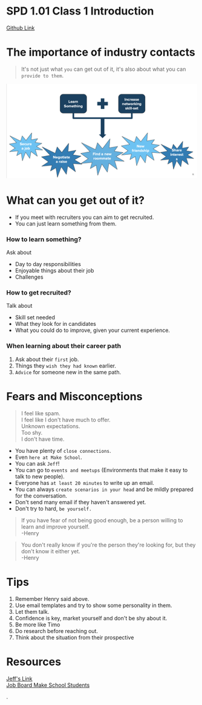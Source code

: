 # SPD 1.01 Class 1 Introduction
[Github Link](https://docs.google.com/presentation/d/1DtgX3AjIbCiD1lsjMncHWv-9dI63oVCXJyNNYh1lOIA/edit#slide=id.g4cf79cf4e3_0_202)

# The importance of industry contacts
> It's not just what `you` can get out of it, it's also about what you can `provide to them`.

![benefits](img/benefits.png)

# What can you get out of it?
* If you meet with recruiters you can aim to get recruited.
* You can just learn something from them.

### How to learn something?
Ask about
* Day to day responsibilities
* Enjoyable things about their job
* Challenges

### How to get recruited?
Talk about
* Skill set needed
* What they look for in candidates
* What you could do to improve, given your current experience.

### When learning about their career path
1. Ask about their `first` job.
2. Things they `wish they had known` earlier.
3. `Advice` for someone new in the same path.

# Fears and Misconceptions
> I feel like spam.<br>
> I feel like I don't have much to offer.<br>
> Unknown expectations. <br>
> Too shy.<br>
> I don't have time.

* You have plenty of `close connections`.
* Even `here at Make School`.
* You can ask `Jeff`!
* You can go to `events and meetups` (Environments that make it easy to talk to new people).
* Everyone has `at least 20 minutes` to write up an email.
* You can always `create scenarios in your head` and be mildly prepared for the conversation.
* Don't send many email if they haven't answered yet.
* Don't try to hard, `be yourself.`

> If you have fear of not being good enough, be a person willing to learn and improve yourself.<br>-Henry

> You don't really know if you're the person they're looking for, but they don't know it either yet.<br>-Henry

# Tips
1. Remember Henry said above.
2. Use email templates and try to show some personality in them.
3. Let them talk.
4. Confidence is key, market yourself and don't be shy about it.
5. Be more like Timo
6. Do research before reaching out.
7. Think about the situation from their prospective

# Resources
[Jeff's Link](https://docs.google.com/document/d/1q_6pEY0gOCzvK8junqE80KoNe4JzRWoKfS-4I86po4E/edit) <br>
[Job Board Make School Students](https://www.makeschool.com/job-board)












.
